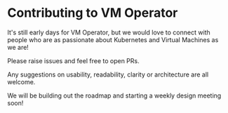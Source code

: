 # Contributing to VM Operator

It's still early days for VM Operator, but we would love to connect with people who are as passionate about Kubernetes and Virtual Machines as we are!

Please raise issues and feel free to open PRs.

Any suggestions on usability, readability, clarity or architecture are all welcome.

We will be building out the roadmap and starting a weekly design meeting soon!